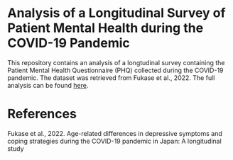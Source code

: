 # Analysis of a Longitudinal Survey of Patient Mental Health during the COVID-19 Pandemic

This repository contains an analysis of a longtudinal survey containing the Patient Mental Health Questionnaire (PHQ) collected during the COVID-19 pandemic. The dataset was retrieved from Fukase et al., 2022. The full analysis can be found [here](https://ntmv.github.io/covid-phq-analysis/).

# References

Fukase et al., 2022. Age-related differences in depressive symptoms and coping strategies during the COVID-19 pandemic in Japan: A longitudinal study
